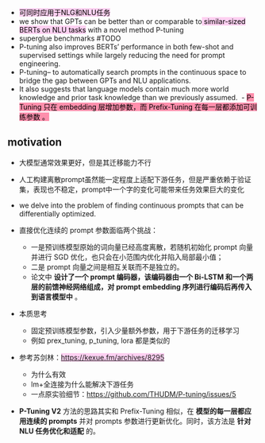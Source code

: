 - <mark style="background: #FFB8EBA6;">可同时应用于NLG和NLU任务</mark>
- we show that GPTs can be better than or comparable to<mark style="background: #FFB8EBA6;"> similar-sized BERTs on NLU tasks</mark> with a novel method P-tuning
- superglue benchmarks #TODO 
- P-tuning also improves BERTs’ performance in both few-shot and supervised settings while largely reducing the need for prompt engineering.
- P-tuning– to automatically search prompts in the continuous space to bridge the gap between GPTs and NLU applications.
- It also suggests that language models contain much more world knowledge and prior task knowledge than we previously assumed.
 - <mark style="background: #FF5582A6;">P-Tuning 只在 embedding 层增加参数，而 Prefix-Tuning 在每一层都添加可训练参数 。</mark>
## motivation
- 大模型通常效果更好，但是其迁移能力不行
- 人工构建离散prompt虽然能一定程度上适配下游任务，但是严重依赖于验证集，表现也不稳定，prompt中一个字的变化可能带来任务效果巨大的变化
- we delve into the problem of finding continuous prompts that can be differentially optimized.


- 直接优化连续的 prompt 参数面临两个挑战：
	- 一是预训练模型原始的词向量已经高度离散，若随机初始化 prompt 向量并进行 SGD 优化，也只会在小范围内优化并陷入局部最小值；
	- 二是 prompt 向量之间是相互关联而不是独立的。
	- 论文中 **设计了一个 prompt 编码器，该编码器由一个 Bi-LSTM 和一个两层的前馈神经网络组成，对 prompt embedding 序列进行编码后再传入到语言模型中** 。

- 本质思考
	- 固定预训练模型参数，引入少量额外参数，用于下游任务的迁移学习
	- 例如 prex_tuning, p_tuning, lora 都是类似的
- 参考苏剑林：<mark style="background: #FFB8EBA6;">https://kexue.fm/archives/8295</mark>
	- 为什么有效
	- lm+全连接为什么能解决下游任务
	- 一点原实验细节：https://github.com/THUDM/P-tuning/issues/5

- **P-Tuning V2** 方法的思路其实和 Prefix-Tuning 相似，在 **模型的每一层都应用连续的 prompts** 并对 prompts 参数进行更新优化。同时，该方法是 **针对 NLU 任务优化和适配** 的。